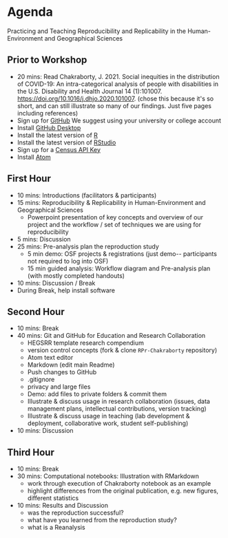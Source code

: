 # Agenda

Practicing and Teaching Reproducibility and Replicability in the Human-Environment and Geographical Sciences

## Prior to Workshop

- 20 mins: Read Chakraborty, J. 2021. Social inequities in the distribution of COVID-19: An intra-categorical analysis of people with disabilities in the U.S. Disability and Health Journal 14 (1):101007. https://doi.org/10.1016/j.dhjo.2020.101007. (chose this because it's so short, and can still illustrate so many of our findings. Just five pages including references)
- Sign up for [GitHub](https://github.com/) We suggest using your university or college account
- Install [GitHub Desktop](https://desktop.github.com/)
- Install the latest version of [R](https://cran.rstudio.com/)
- Install the latest version of [RStudio](https://www.rstudio.com/products/rstudio/download/#download)
- Sign up for a [Census API Key](https://api.census.gov/data/key_signup.html)
- Install [Atom](https://atom.io/)

## First Hour

- 10 mins: Introductions (facilitators & participants)
- 15 mins: Reproducibility & Replicability in Human-Environment and Geographical Sciences
  - Powerpoint presentation of key concepts and overview of our project and the workflow / set of techniques we are using for reproducibility
- 5 mins: Discussion
- 25 mins: Pre-analysis plan the reproduction study
  - 5 min demo: OSF projects & registrations (just demo-- participants not required to log into OSF)
  - 15 min guided analysis: Workflow diagram and Pre-analysis plan (with mostly completed handouts)
- 10 mins: Discussion / Break
- During Break, help install software

## Second Hour

- 10 mins: Break
- 40 mins: Git and GitHub for Education and Research Collaboration
  - HEGSRR template research compendium
  - version control concepts (fork & clone `RPr-Chakraborty` repository)
  - Atom text editor
  - Markdown (edit main Readme)
  - Push changes to GitHub
  - .gitignore
  - privacy and large files
  - Demo: add files to private folders & commit them
  - Illustrate & discuss usage in research collaboration (issues, data management plans, intellectual contributions, version tracking)
  - Illustrate & discuss usage in teaching (lab development & deployment, collaborative work, student self-publishing)
- 10 mins: Discussion

## Third Hour

- 10 mins: Break
- 30 mins: Computational notebooks: Illustration with RMarkdown
  - work through execution of Chakraborty notebook as an example
  - highlight differences from the original publication, e.g. new figures, different statistics
- 10 mins: Results and Discussion
  - was the reproduction successful?
  - what have you learned from the reproduction study?
  - what is a Reanalysis
